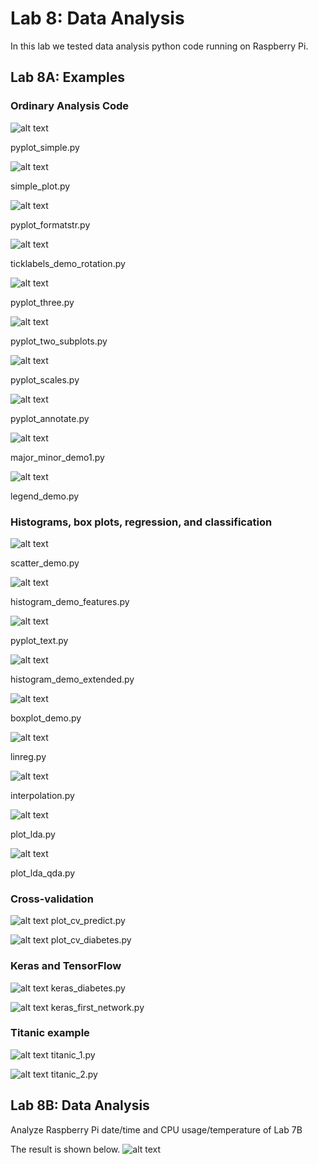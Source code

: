 # Lab 8: Data Analysis

In this lab we tested data analysis python code running on Raspberry Pi.


## Lab 8A: Examples

### Ordinary Analysis Code

![alt text](https://github.com/wastelander47/629IoT/blob/main/lab8/lab8-1.png)

pyplot_simple.py

![alt text](https://github.com/wastelander47/629IoT/blob/main/lab8/lab8-2.png)

simple_plot.py

![alt text](https://github.com/wastelander47/629IoT/blob/main/lab8/lab8-3.png)

pyplot_formatstr.py

![alt text](https://github.com/wastelander47/629IoT/blob/main/lab8/lab8-4.png)

ticklabels_demo_rotation.py

![alt text](https://github.com/wastelander47/629IoT/blob/main/lab8/lab8-5.png)

pyplot_three.py

![alt text](https://github.com/wastelander47/629IoT/blob/main/lab8/lab8-6.png)

pyplot_two_subplots.py

![alt text](https://github.com/wastelander47/629IoT/blob/main/lab8/lab8-7.png)

pyplot_scales.py

![alt text](https://github.com/wastelander47/629IoT/blob/main/lab8/lab8-8.png)

pyplot_annotate.py

![alt text](https://github.com/wastelander47/629IoT/blob/main/lab8/lab8-9.png)

major_minor_demo1.py

![alt text](https://github.com/wastelander47/629IoT/blob/main/lab8/lab8-10.png)

legend_demo.py


### Histograms, box plots, regression, and classification

![alt text](https://github.com/wastelander47/629IoT/blob/main/lab8/lab8-11.png)

scatter_demo.py

![alt text](https://github.com/wastelander47/629IoT/blob/main/lab8/lab8-12.png)

histogram_demo_features.py

![alt text](https://github.com/wastelander47/629IoT/blob/main/lab8/lab8-13.png)

pyplot_text.py

![alt text](https://github.com/wastelander47/629IoT/blob/main/lab8/lab8-14.png)

histogram_demo_extended.py

![alt text](https://github.com/wastelander47/629IoT/blob/main/lab8/lab8-15.png)

boxplot_demo.py

![alt text](https://github.com/wastelander47/629IoT/blob/main/lab8/lab8-16.png)

linreg.py

![alt text](https://github.com/wastelander47/629IoT/blob/main/lab8/lab8-17.png)

interpolation.py

![alt text](https://github.com/wastelander47/629IoT/blob/main/lab8/lab8-18.png)

plot_lda.py

![alt text](https://github.com/wastelander47/629IoT/blob/main/lab8/lab8-19.png)

plot_lda_qda.py


### Cross-validation

![alt text](https://github.com/wastelander47/629IoT/blob/main/lab8/lab8-20.png)
plot_cv_predict.py

![alt text](https://github.com/wastelander47/629IoT/blob/main/lab8/lab8-21.png)
plot_cv_diabetes.py


### Keras and TensorFlow

![alt text](https://github.com/wastelander47/629IoT/blob/main/lab8/lab8-22.png)
keras_diabetes.py

![alt text](https://github.com/wastelander47/629IoT/blob/main/lab8/lab8-23.png)
keras_first_network.py


### Titanic example

![alt text](https://github.com/wastelander47/629IoT/blob/main/lab8/lab8-24.png)
titanic_1.py

![alt text](https://github.com/wastelander47/629IoT/blob/main/lab8/lab8-25.png)
titanic_2.py

## Lab 8B: Data Analysis

Analyze Raspberry Pi date/time and CPU usage/temperature of Lab 7B

The result is shown below.
![alt text](https://github.com/wastelander47/629IoT/blob/main/lab8/lab8-26.png)
